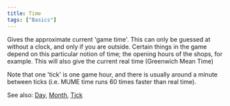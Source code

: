 ```yaml
---
title: Time
tags: ["Basics"]
---
```

Gives the approximate current 'game time'. This can only be guessed at
without a clock, and only if you are outside. Certain things in the game
depend on this particular notion of time; the opening hours of the
shops, for example. This will also give the current real time (Greenwich
Mean Time)

Note that one 'tick' is one game hour, and there is usually around a
minute between ticks (i.e. MUME time runs 60 times faster than real
time).

See also: [Day](Day "wikilink"), [Month](Month "wikilink"),
[Tick](Tick "wikilink")
